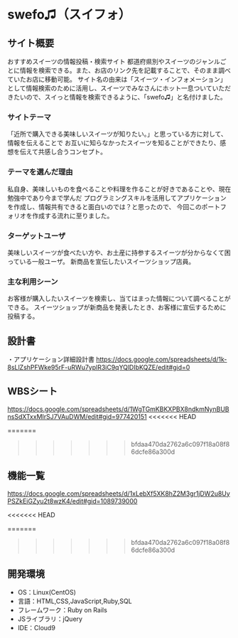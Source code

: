 # swefo♫（スイフォ）

## サイト概要
おすすめスイーツの情報投稿・検索サイト
都道府県別やスイーツのジャンルごとに情報を検索できる。また、お店のリンク先を記載することで、そのまま調べていたお店に移動可能。
サイト名の由来は「スイーツ・インフォメーション」として情報検索のために活用し、スイーツでみなさんにホット一息ついていただきたいので、スイっと情報を検索できるように、「swefo♫」と名付けました。

### サイトテーマ
「近所で購入できる美味しいスイーツが知りたい。」と思っている方に対して、情報を伝えることで
お互いに知らなかったスイーツを知ることができたり、感想を伝えて共感し合うコンセプト。

### テーマを選んだ理由
私自身、美味しいものを食べることや料理を作ることが好きであることや、現在勉強中であり今まで学んだ
プログラミングスキルを活用してアプリケーションを作成し、情報共有できると面白いのでは？と思ったので、
今回このポートフォリオを作成する流れに至りました。

### ターゲットユーザ
美味しいスイーツが食べたい方や、お土産に持参するスイーツが分からなくて困っている一般ユーザ。
新商品を宣伝したいスイーツショップ店員。

### 主な利用シーン
お客様が購入したいスイーツを検索し、当てはまった情報について調べることができる。
スイーツショップが新商品を発表したとき、お客様に宣伝するために投稿する。

## 設計書
・アプリケーション詳細設計書
https://docs.google.com/spreadsheets/d/1k-8sLlZshPFWke95rF-uRWu7yplR3iC9qYQlDIbKQZE/edit#gid=0
## WBSシート
https://docs.google.com/spreadsheets/d/1WgTGmKBKXPBX8ndkmNynBUBnsSdXTxxMIrSJ7VAuDWM/edit#gid=977420151
<<<<<<< HEAD

=======
>>>>>>> bfdaa470da2762a6c097f18a08f86dcfe86a300d
## 機能一覧
https://docs.google.com/spreadsheets/d/1xLebXf5XK8hZ2M3gr1jDW2u8UyPSZkEiGZyu2t8wzK4/edit#gid=1089739000

<<<<<<< HEAD

=======
>>>>>>> bfdaa470da2762a6c097f18a08f86dcfe86a300d

## 開発環境
- OS：Linux(CentOS)
- 言語：HTML,CSS,JavaScript,Ruby,SQL
- フレームワーク：Ruby on Rails
- JSライブラリ：jQuery
- IDE：Cloud9

